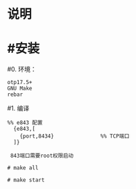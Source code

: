说明
===================================
 
  
#安装   
=========================================
#0. 环境：

    otp17.5+
    GNU Make
    rebar
    
#1. 编译

    %% e843 配置
	  {e843,[
	  	{port,8434}               %% TCP端口
	  ]}
	  
	 843端口需要root权限启动 

	# make all 
	
	# make start
	
	
 
   
   
   
 
   
